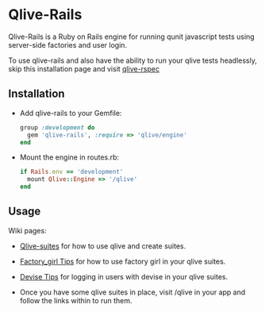 # Qlive-Rails

Qlive-Rails is a Ruby on Rails engine for running qunit javascript tests using server-side factories and user login.

To use qlive-rails and also have the ability to run your qlive tests headlessly, skip this installation page
and visit [qlive-rspec](https://github.com/proxv/qlive/tree/master/gems/qlive-rspec)


## Installation

* Add qlive-rails to your Gemfile:

    ```ruby
    group :development do
      gem 'qlive-rails', :require => 'qlive/engine'
    end
    ```


* Mount the engine in routes.rb:

    ```ruby
    if Rails.env == 'development'
      mount Qlive::Engine => '/qlive'
    end
    ```




## Usage


Wiki pages:

* [Qlive-suites](https://github.com/proxv/qlive/wiki/qlive-suites) for how to use qlive and create suites.

* [Factory_girl Tips](https://github.com/proxv/qlive/wiki/factory-girl-tips) for how to use factory girl in your qlive suites.

* [Devise Tips](https://github.com/proxv/qlive/wiki/devise-tips) for logging in users with devise in your qlive suites.

* Once you have some qlive suites in place, visit /qlive in your app and follow the links within to run them.
